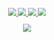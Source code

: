 <p align="center">
  <a href="https://github.com/r-dvl">
    <img src="http://github-profile-summary-cards.vercel.app/api/cards/profile-details?username=R-dVL&theme=transparent" />
  </a>
  <a href="https://github.com/r-dvl">
    <img src="https://github-readme-streak-stats.herokuapp.com/?user=R-dVL&hide_border=true&card_width=338&theme=transparent" />
  </a>
  <a href="https://github.com/r-dvl">
    <img src="http://github-profile-summary-cards.vercel.app/api/cards/stats?username=R-dVL&theme=transparent" />
  </a>
  <a href="https://github.com/r-dvl">
    <img src="https://github-readme-stats.vercel.app/api/top-langs/?username=R-dVL&card_width=699&hide_border=true&theme=transparent" />
  </a>
</p>

<p align="center">
  <a href="https://github.com/r-dvl">
    <img src="https://komarev.com/ghpvc/?username=R-dVL&color=blue&style=flat)" />
  </a>
</p>

